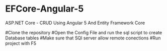 # EFCore-Angular-5
ASP.NET Core - CRUD Using Angular 5 And Entity Framework Core

#Clone the repository 
#Open the Config File and run the sql script to create Database tables 
#Make sure that SQl server allow remote conections
#Run project with F5 

